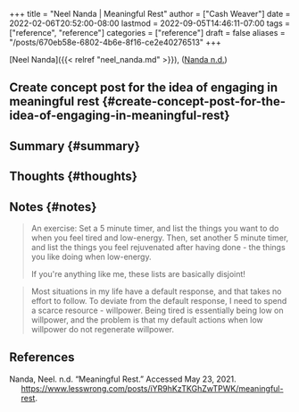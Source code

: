 +++
title = "Neel Nanda | Meaningful Rest"
author = ["Cash Weaver"]
date = 2022-02-06T20:52:00-08:00
lastmod = 2022-09-05T14:46:11-07:00
tags = ["reference", "reference"]
categories = ["reference"]
draft = false
aliases = "/posts/670eb58e-6802-4b6e-8f16-ce2e40276513"
+++

[Neel Nanda]({{< relref "neel_nanda.md" >}}), (<a href="#citeproc_bib_item_1">Nanda n.d.</a>)


## Create concept post for the idea of engaging in meaningful rest {#create-concept-post-for-the-idea-of-engaging-in-meaningful-rest}


## Summary {#summary}


## Thoughts {#thoughts}


## Notes {#notes}

> An exercise: Set a 5 minute timer, and list the things you want to do when you feel tired and low-energy. Then, set another 5 minute timer, and list the things you feel rejuvenated after having done - the things you like doing when low-energy.
>
> If you're anything like me, these lists are basically disjoint!

<!--quoteend-->

> Most situations in my life have a default response, and that takes no effort to follow. To deviate from the default response, I need to spend a scarce resource - willpower. Being tired is essentially being low on willpower, and the problem is that my default actions when low willpower do not regenerate willpower.

## References

<style>.csl-entry{text-indent: -1.5em; margin-left: 1.5em;}</style><div class="csl-bib-body">
  <div class="csl-entry"><a id="citeproc_bib_item_1"></a>Nanda, Neel. n.d. “Meaningful Rest.” Accessed May 23, 2021. <a href="https://www.lesswrong.com/posts/iYR9hKzTKGhZwTPWK/meaningful-rest">https://www.lesswrong.com/posts/iYR9hKzTKGhZwTPWK/meaningful-rest</a>.</div>
</div>
